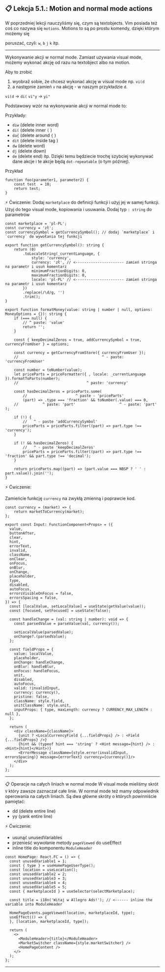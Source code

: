 📋 Lekcja 5.1.: Motion and normal mode actions
-----

W poprzedniej lekcji nauczyliśmy się, czym są textobjects. Vim posiada też coś
co nazywa się `motions`. Motions to są po prostu komendy, dzięki którym możemy się 

poruszać, czyli: `w`, `b` `j` `k` itp.

-----

Wykonywanie akcji w normal mode.
Zamiast używania visual mode, możemy wykonać akcję od razu na textobject
albo na motion.

Aby to zrobić 
1. wyobraź sobie, że chcesz wykonać akcję w visual mode np. `vi(d`
2. a następnie zamień `v` na akcję - w naszym przykładzie `d`.

`vi(d` -> `di(`
`vi"y` -> `yi"`

Podstawowy wzór na wykonywanie akcji w normal mode to:
<number><command><text object or motion>

Przykłady:
- `diw` (delete inner word)
- `di(` (delete inner `(` )
- `da{` (delete around `{` )
- `dit` (delete inside tag )
- `dw` (delete word)
- `dj` (delete down)
- `de` (delete end)
itp. Dzięki temu będziecie trochę szybciej wykonywać dane akcje i 
te akcje będą `dot-repeatable` (o tym później).

Przykład
```tsx
function foo(parameter1, parameter2) {
    const test  = 10;
    return test;
}
```

⚡️ Ćwiczenie:
Dodaj `marketplace` do definicji funkcji i użyj jej w samej funkcji.
Użyj do tego visual mode, kopiowania i usuwania. Dodaj typ `: string`
do parametrów

```tsx
const marketplace = 'pl-PL';
const currency = 'zł';
const currencySymbol = getCurrencySymbol(); // dodaj `marketplace` i `currency` do wywołania tej funkcji

export function getCurrencySymbol(): string {
    return (0)
        .toLocaleString(_currentLanguage, {
            style: 'currency',
            currency: 'zł', // <---------------------- zamień stringa na parametr i usuń komentarz
            minimumFractionDigits: 0,
            maximumFractionDigits: 0,
            locale: 'pl-PL' // <---------------------- zamień stringa na parametr i usuń komentarz
        })
        .replace(/\d/g, '')
        .trim();
}

export function formatMoney(value: string | number | null, options: MoneyOptions = {}): string {
    if (=== null) {
        // ^ paste: 'value' 
        return '';
    }

    const { keepDecimalZeros = true, addCurrencySymbol = true, currencyFromUser } = options;

    const currency = getCurrencyFromStore({ currencyFromUser });
    //                                      ^ - paste: 'currencyFromUser'

    const number = toNumber(value);
    let priceParts = priceFormatter({ , locale: _currentLanguage }).formatToParts(number);
    //                               ^ paste: 'currency'

    const hasDecimalZeros = priceParts.some(
        //                      ^ paste - 'priceParts'
        (part) => .type === 'fraction' && toNumber(.value) === 0,
    //           ^ paste: 'part'                    ^ - paste: 'part'
);

    if (!) {
        //   ^ - paste 'addCurrencySymbol'
        priceParts = priceParts.filter((part) => part.type !== 'currency');
    }

    if (! && hasDecimalZeros) {
        //   ^ - paste 'keepDecimalZeros'
        priceParts = priceParts.filter((part) => part.type !== 'fraction' && part.type !== 'decimal');
    }

    return priceParts.map((part) => (part.value === NBSP ? ' ' : part.value)).join('');
}
```

⚡️ Ćwiczenie:

Zamieńcie funkcję `currency` na zwykłą zmienną i poprawcie kod.
```tsx
const currency = (market) => {
    return marketToCurrency(market);
};

export const Input: FunctionComponent<Props> = ({
  value,
  buttonAfter,
  clear,
  hint,
  errorText,
  invalid,
  className,
  onClear,
  onFocus,
  onBlur,
  onChange,
  placeholder,
  type,
  disabled,
  autoFocus,
  errorsVisibleOnFocus = false,
  errorsSpacing = false,
}) => {
  const [localValue, setLocalValue] = useState(getValue(value));
  const [focused, setFocused] = useState(false);

  const handleChange = (val: string | number): void => {
    const parsedValue = parseValue(val, currency());

    setLocalValue(parsedValue);
    onChange?.(parsedValue);
  };

  const fieldProps = {
    value: localValue,
    placeholder,
    onChange: handleChange,
    onBlur: handleBlur,
    onFocus: handleFocus,
    unit,
    disabled,
    autoFocus,
    valid: !invalidInput,
    currency: currency(),
    pristine: false,
    className: style.field,
    unitClassName: style.unit,
    inputProps: { type, maxLength: currency ? CURRENCY_MAX_LENGTH : null },
  };

  return (
    <div className={className}>
      {unit ? <LocalCurrencyField {...fieldProps} /> : <Field {...fieldProps} />}
      {hint && (typeof hint === 'string' ? <Hint message={hint} /> : <Hint>{hint}</Hint>)}
      <ErrorMessage className={style.error(invalidInput, errorsSpacing)} message={errorText} currency={currency()}/>
    </div>
  );
};

```

-----
📋 Operacje na całych liniach w normal mode
W visual mode mieliśmy skrót `V` który zawsze zaznaczał całe linie. W normal mode też mamy odpowiednik 
operowania na całych liniach.
Są dwa główne skróty o których powinniście pamiętać:
- dd (delete entire line)
- yy (yank entire line)

⚡️ Ćwiczenie:
- usunąć unusedVariables
- przenieść wywołanie metody `pageViewed` do useEffect
- inline title do komponentu `ModuleHeader`

```tsx
const HomePage: React.FC = () => {
  const unusedVariable1 = 1;
  const { type } = useHomePageUserType();
  const location = useLocation();
  const unusedVariable2 = 2;
  const unusedVariable3 = 3;
  const unusedVariable4 = 4;
  const unusedVariable5 = 5;
  const { marketplaceId } = useSelector(selectMarketplace);

  const title = i18n('Witaj w Allegro Ads!'); // <------ inline the variable into ModuleHeader

  HomePageEvents.pageViewed(location, marketplaceId, type);
  useEffect(() => {
  }, [location, marketplaceId, type]);

  return (
    <>
      <ModuleHeader>{title}</ModuleHeader>
      <MarketSwitcher className={style.marketSwitcher} />
      <HomePageContent />
    </>
  );
};

```
-----
